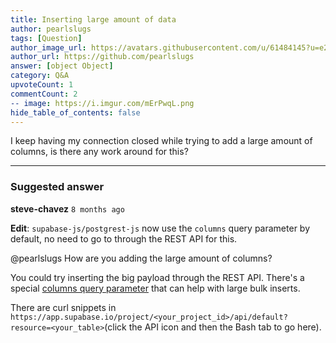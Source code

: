 ```yaml
---
title: Inserting large amount of data
author: pearlslugs
tags: [Question]
author_image_url: https://avatars.githubusercontent.com/u/61484145?u=e20364fd3facedce2762d88ce2b9d0ec3d930881&v=4
author_url: https://github.com/pearlslugs
answer: [object Object]
category: Q&A
upvoteCount: 1
commentCount: 2
-- image: https://i.imgur.com/mErPwqL.png
hide_table_of_contents: false
---
```


I keep having my connection closed while trying to add a large amount of columns, is there any work around for this?

---
### Suggested answer
__steve-chavez__ `8 months ago`

**Edit**: `supabase-js/postgrest-js` now use the `columns` query parameter by default, no need to go to through the REST API for this.

@pearlslugs How are you adding the large amount of columns?

You could try inserting the big payload through the REST API. There's a special [columns query parameter](https://postgrest.org/en/v7.0.0/api.html#specifying-columns) that can help with large bulk inserts.

There are curl snippets in `https://app.supabase.io/project/<your_project_id>/api/default?resource=<your_table>`(click the API icon and then the Bash tab to go here).

